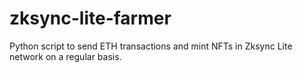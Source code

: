 # zksync-lite-farmer
Python script to send ETH transactions and mint NFTs in Zksync Lite network on a regular basis.
